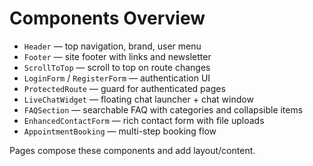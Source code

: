 # Components Overview

- `Header` — top navigation, brand, user menu
- `Footer` — site footer with links and newsletter
- `ScrollToTop` — scroll to top on route changes
- `LoginForm` / `RegisterForm` — authentication UI
- `ProtectedRoute` — guard for authenticated pages
- `LiveChatWidget` — floating chat launcher + chat window
- `FAQSection` — searchable FAQ with categories and collapsible items
- `EnhancedContactForm` — rich contact form with file uploads
- `AppointmentBooking` — multi-step booking flow

Pages compose these components and add layout/content.
